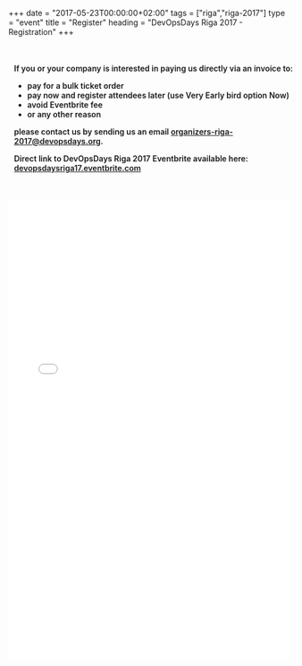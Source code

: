 +++
date = "2017-05-23T00:00:00+02:00"
tags = ["riga","riga-2017"]
type = "event"
title = "Register"
heading = "DevOpsDays Riga 2017 - Registration"
+++

<div class="full_width info_text">
<p>If you or your company is interested in paying us directly via an invoice to:
<ul>
	<li>pay for a bulk ticket order</li>
	<li>pay now and register attendees later (use Very Early bird option Now)</li>
	<li>avoid Eventbrite fee</li>
	<li>or any other reason</li>
</ul>
please contact us by sending us an email <a href="mailto:organizers-riga-2017@devopsdays.org">organizers-riga-2017@devopsdays.org</a>.
</p>
<p>
Direct link to DevOpsDays Riga 2017 Eventbrite available here: <a href="https://devopsdaysriga17.eventbrite.com" target="_blank">devopsdaysriga17.eventbrite.com</a>
</p>
</div>

<div class="full_width">
<iframe src="//eventbrite.com/tickets-external?eid=34950541009&amp;ref=etckt" width="100%" height="820" frameborder="0" marginwidth="5" marginheight="5" scrolling="auto"></iframe>
</div>

<style type="text/css">
.full_width { width: 100%; text-align: left;}
.info_text 	{ max-width: 1080px; padding: 10px; font-weight: 600; margin: 24px auto;}
</style>